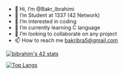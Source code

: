 - 👋 Hi, I’m @Bakr_Ibrahimi
- 💞️ I’m Student at 1337 (42 Network)
- 👀 I’m interested in coding
- 🌱 I’m currently learning C language
- 🤝 I’m looking to collaborate on any project
- 📫 How to reach me bakribra5@gmail.com

<a href="https://github.com/oakoudad/badge42"><img src="https://badge.mediaplus.ma/greenbinary/bibrahim?1337Badge=off&42Network=off" alt="bibrahim's 42 stats" /></a>


[![Top Langs](https://github-readme-stats.vercel.app/api/top-langs/?username=BakrIbrahimi&show_icons=true&theme=cobalt)](https://github.com/anuraghazra/github-readme-stats)

<!---
BakrIbrahimi/BakrIbrahimi is a ✨ special ✨ repository because its `README.md` (this file) appears on your GitHub profile.
You can click the Preview link to take a look at your changes.
--->
